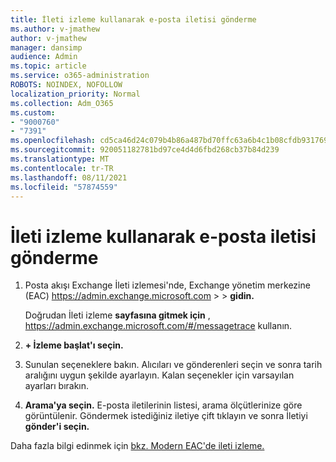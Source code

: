 ```yaml
---
title: İleti izleme kullanarak e-posta iletisi gönderme
ms.author: v-jmathew
author: v-jmathew
manager: dansimp
audience: Admin
ms.topic: article
ms.service: o365-administration
ROBOTS: NOINDEX, NOFOLLOW
localization_priority: Normal
ms.collection: Adm_O365
ms.custom:
- "9000760"
- "7391"
ms.openlocfilehash: cd5ca46d24c079b4b86a487bd70ffc63a6b4c1b08cfdb931769db8d16db3c3fd
ms.sourcegitcommit: 920051182781bd97ce4d4d6fbd268cb37b84d239
ms.translationtype: MT
ms.contentlocale: tr-TR
ms.lasthandoff: 08/11/2021
ms.locfileid: "57874559"
---
```

# <a name="submit-an-email-message-using-message-trace"></a>İleti izleme kullanarak e-posta iletisi gönderme

1. Posta akışı Exchange İleti izlemesi'nde, Exchange yönetim merkezine (EAC) <https://admin.exchange.microsoft.com> \>  \> **gidin.**

   Doğrudan İleti izleme **sayfasına gitmek için** , <https://admin.exchange.microsoft.com/#/messagetrace> kullanın.

2. **+ İzleme başlat'ı seçin.**
3. Sunulan seçeneklere bakın. Alıcıları ve gönderenleri seçin ve sonra tarih aralığını uygun şekilde ayarlayın. Kalan seçenekler için varsayılan ayarları bırakın.
4. **Arama'ya seçin.** E-posta iletilerinin listesi, arama ölçütlerinize göre görüntülenir. Göndermek istediğiniz iletiye çift tıklayın ve sonra İletiyi **gönder'i seçin.**

Daha fazla bilgi edinmek için [bkz. Modern EAC'de ileti izleme.](https://docs.microsoft.com/exchange/monitoring/trace-an-email-message/message-trace-modern-eac)
